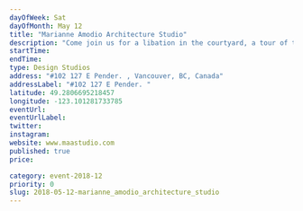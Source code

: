 ```yaml
---
dayOfWeek: Sat
dayOfMonth: May 12
title: "Marianne Amodio Architecture Studio"
description: "Come join us for a libation in the courtyard, a tour of the studio and a view of our upcoming and ongoing work. <br> "
startTime: 
endTime: 
type: Design Studios
address: "#102 127 E Pender. , Vancouver, BC, Canada"
addressLabel: "#102 127 E Pender. "
latitude: 49.2806695218457
longitude: -123.101281733785
eventUrl: 
eventUrlLabel: 
twitter: 
instagram: 
website: www.maastudio.com
published: true
price: 

category: event-2018-12
priority: 0
slug: 2018-05-12-marianne_amodio_architecture_studio
---
```

